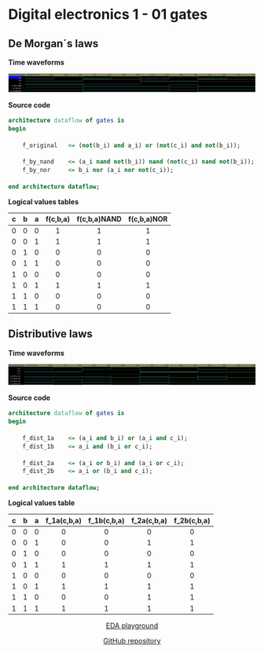 # Digital electronics 1 - 01 gates

## De Morgan´s laws

**Time waveforms**

![Screenshot výsledných hodnôt](images/demorgan.JPG)


**Source code**
```vhdl
architecture dataflow of gates is
begin
	
    f_original   <= (not(b_i) and a_i) or (not(c_i) and not(b_i));
	
    f_by_nand    <= (a_i nand not(b_i)) nand (not(c_i) nand not(b_i));
    f_by_nor     <= b_i nor (a_i nor not(c_i));

end architecture dataflow;
```


**Logical values tables**

| **c** | **b** |**a** | **f(c,b,a)** | **f(c,b,a)NAND** | **f(c,b,a)NOR** |
| :-: | :-: | :-: | :-: | :-: | :-: |
| 0 | 0 | 0 | 1 | 1 | 1 |
| 0 | 0 | 1 | 1 | 1 | 1 |
| 0 | 1 | 0 | 0 | 0 | 0 |
| 0 | 1 | 1 | 0 | 0 | 0 |
| 1 | 0 | 0 | 0 | 0 | 0 |
| 1 | 0 | 1 | 1 | 1 | 1 |
| 1 | 1 | 0 | 0 | 0 | 0 |
| 1 | 1 | 1 | 0 | 0 | 0 |




## Distributive laws

**Time waveforms**

![Screenshot výsledných hodnôt](images/distributive.JPG)


**Source code**
```vhdl
architecture dataflow of gates is
begin
	
    f_dist_1a    <= (a_i and b_i) or (a_i and c_i);
    f_dist_1b	 <= a_i and (b_i or c_i);
    
    f_dist_2a	 <= (a_i or b_i) and (a_i or c_i);
    f_dist_2b	 <= a_i or (b_i and c_i);

end architecture dataflow;
```


**Logical values table**

| **c** | **b** |**a** | **f_1a(c,b,a)** | **f_1b(c,b,a)** | **f_2a(c,b,a)** | **f_2b(c,b,a)** |
| :-: | :-: | :-: | :-: | :-: | :-: | :-: |
| 0 | 0 | 0 | 0 | 0 | 0 | 0 |
| 0 | 0 | 1 | 0 | 0 | 1 | 1 |
| 0 | 1 | 0 | 0 | 0 | 0 | 0 |
| 0 | 1 | 1 | 1 | 1 | 1 | 1 |
| 1 | 0 | 0 | 0 | 0 | 0 | 0 |
| 1 | 0 | 1 | 1 | 1 | 1 | 1 |
| 1 | 1 | 0 | 0 | 0 | 1 | 1 |
| 1 | 1 | 1 | 1 | 1 | 1 | 1 |



<p align="center"> <a href="https://www.edaplayground.com/x/jBKA">EDA playground</a> </p>
<p align="center"> <a href="https://github.com/Jofadodo/Digital-electronics-1">GitHub repository</a> </p>